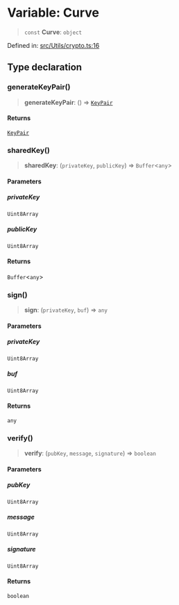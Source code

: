 # Variable: Curve

> `const` **Curve**: `object`

Defined in: [src/Utils/crypto.ts:16](https://github.com/Fokusdotid/Baileys/blob/a954da2ee3c892812cf9528a5a214092693c872f/src/Utils/crypto.ts#L16)

## Type declaration

### generateKeyPair()

> **generateKeyPair**: () => [`KeyPair`](../type-aliases/KeyPair.md)

#### Returns

[`KeyPair`](../type-aliases/KeyPair.md)

### sharedKey()

> **sharedKey**: (`privateKey`, `publicKey`) => `Buffer`\<`any`\>

#### Parameters

##### privateKey

`Uint8Array`

##### publicKey

`Uint8Array`

#### Returns

`Buffer`\<`any`\>

### sign()

> **sign**: (`privateKey`, `buf`) => `any`

#### Parameters

##### privateKey

`Uint8Array`

##### buf

`Uint8Array`

#### Returns

`any`

### verify()

> **verify**: (`pubKey`, `message`, `signature`) => `boolean`

#### Parameters

##### pubKey

`Uint8Array`

##### message

`Uint8Array`

##### signature

`Uint8Array`

#### Returns

`boolean`
